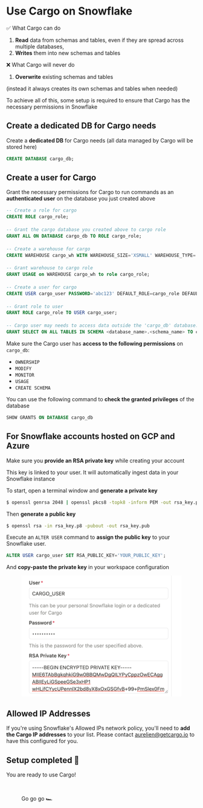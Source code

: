 # Use Cargo on Snowflake

✅ What Cargo can do

1. **Read** data from schemas and tables, even if they are spread across multiple databases,
2. **Writes** them into new schemas and tables

❌ What Cargo will never do

1. **Overwrite** existing schemas and tables

(instead it always creates its own schemas and tables when needed)

To achieve all of this, some setup is required to ensure that Cargo has the necessary permissions in Snowflake

## Create a dedicated DB for Cargo needs

Create a **dedicated DB** for Cargo needs (all data managed by Cargo will be stored here)

```sql
CREATE DATABASE cargo_db;
```

## Create a user for Cargo

Grant the necessary permissions for Cargo to run commands as an **authenticated user** on the database you just created above

```sql
-- Create a role for cargo
CREATE ROLE cargo_role;

-- Grant the cargo database you created above to cargo role
GRANT ALL ON DATABASE cargo_db TO ROLE cargo_role;

-- Create a warehouse for cargo
CREATE WAREHOUSE cargo_wh WITH WAREHOUSE_SIZE='XSMALL' WAREHOUSE_TYPE='STANDARD' AUTO_SUSPEND=60 AUTO_RESUME=true;

-- Grant warehouse to cargo role
GRANT USAGE on WAREHOUSE cargo_wh to role cargo_role;

-- Create a user for cargo
CREATE USER cargo_user PASSWORD='abc123' DEFAULT_ROLE=cargo_role DEFAULT_WAREHOUSE=cargo_wh MUST_CHANGE_PASSWORD=false;

-- Grant role to user
GRANT ROLE cargo_role TO USER cargo_user;

-- Cargo user may needs to access data outside the 'cargo_db' database.
GRANT SELECT ON ALL TABLES IN SCHEMA <database_name>.<schema_name> TO cargo_user;
```

Make sure the Cargo user has **access to the following permissions** on `cargo_db`:

* `OWNERSHIP`
* `MODIFY`
* `MONITOR`
* `USAGE`
* `CREATE SCHEMA`

You can use the following command to **check the granted privileges** of the database

```sql
SHOW GRANTS ON DATABASE cargo_db
```

## For Snowflake accounts hosted on GCP and Azure

Make sure you **provide an RSA private key** while creating your account

This key is linked to your user. It will automatically ingest data in your Snowflake instance

To start, open a terminal window and **generate a private key**

```bash
$ openssl genrsa 2048 | openssl pkcs8 -topk8 -inform PEM -out rsa_key.p8 -nocrypt
```

Then **generate a public key**

```bash
$ openssl rsa -in rsa_key.p8 -pubout -out rsa_key.pub
```

Execute an `ALTER USER` command to **assign the public key** to your Snowflake user.

```sql
ALTER USER cargo_user SET RSA_PUBLIC_KEY='YOUR_PUBLIC_KEY';
```

And **copy-paste the private key** in your workspace configuration

<figure><img src="../.gitbook/assets/Screenshot 2023-04-24 at 12.32.07 PM.png" alt=""><figcaption></figcaption></figure>

## Allowed IP Addresses

If you're using Snowflake's Allowed IPs network policy, you'll need to **add the Cargo IP addresses** to your list. Please contact aurelien@getcargo.io to have this configured for you.

## Setup completed 🎉

You are ready to use Cargo!&#x20;

<figure><img src="https://media.giphy.com/media/ZWbeEcbeo0cKI/giphy.gif" alt=""><figcaption><p>Go go go 🏎️</p></figcaption></figure>
